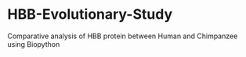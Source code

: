 # HBB-Evolutionary-Study
Comparative analysis of HBB protein between Human and Chimpanzee using Biopython
